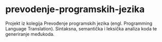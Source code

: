 # prevodenje-programskih-jezika
Projekt iz kolegija Prevođenje programskih jezika (engl. Programming Language Translation). Sintaksna, semantička i leksička analiza koda te generiranje međukoda.
